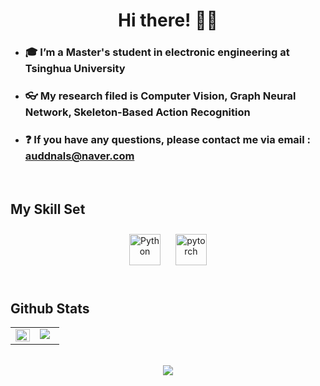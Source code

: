 # **<div align="center">Hi there! 👨‍💻 </div>**  
  

- ### 🎓 I’m a Master's student in electronic engineering at Tsinghua University  
  

- ###  👓 My research filed is Computer Vision, Graph Neural Network, Skeleton-Based Action Recognition  
  

- ### ❓  If you have any questions, please contact me via email : auddnals@naver.com   
  

<br/>  


## My Skill Set  
<div align="center">  
<img style="margin: 10px" src="https://profilinator.rishav.dev/skills-assets/python-original.svg" alt="Python" height="50" />  
<img style="margin: 10px" src="https://profilinator.rishav.dev/skills-assets/pytorch-icon.svg" alt="pytorch" height="50" />  
</div>  

<br/>  


## Github Stats   
<table><tr><td valign="top" width="50%">

<img src="https://github-readme-stats.vercel.app/api?username=woominM&show_icons=true&count_private=true&hide_border=true" align="left" style="width: 100%" />

</td><td valign="top" width="50%">

<img src="https://github-readme-stats.vercel.app/api/top-langs/?username=woominM&hide_border=true&layout=compact" align="left" />

</td></tr></table>  

<br/>   

<div align="center">
<img src="https://komarev.com/ghpvc/?username=WoominM&&style=flat-square" align="center" />
</div>  
  

<br/>  


<br />
